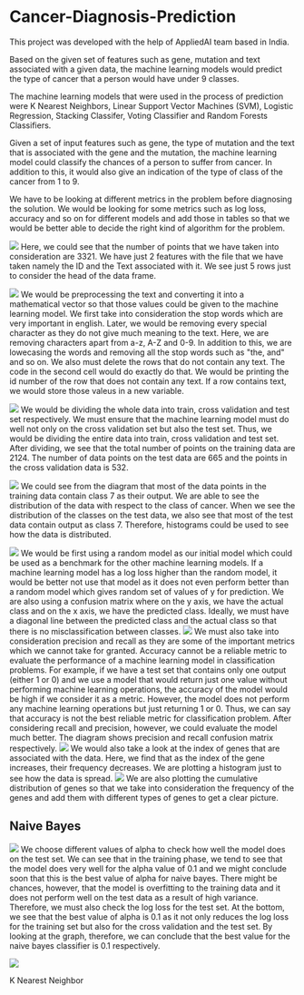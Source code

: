 # Cancer-Diagnosis-Prediction

This project was developed with the help of AppliedAI team based in India. 

Based on the given set of features such as gene, mutation and text associated with a given data, the machine learning models would predict the type of cancer that a person would have under 9 classes. 


The machine learning models that were used in the process of prediction were K Nearest Neighbors, Linear Support Vector Machines (SVM), Logistic Regression, Stacking Classifer, Voting Classifier and Random Forests Classifiers. 


Given a set of input features such as gene, the type of mutation and the text that is associated with the gene and the mutation, the machine learning model could classify the chances of a person to suffer from cancer. In addition to this, it would also give an indication of the type of class of the cancer from 1 to 9. 



We have to be looking at different metrics in the problem before diagnosing the solution. We would be looking for some metrics such as log loss, accuracy and so on for different models and add those in tables so that we would be better able to decide the right kind of algorithm for the problem. 



![](Images/2020-12-22%20(1).png)
Here, we could see that the number of points that we have taken into consideration are 3321. We have just 2 features with the file that we have taken namely the ID and the Text associated with it. We see just 5 rows just to consider the head of the data frame. 


![](Images/2020-12-22%20(2).png)
We would be preprocessing the text and converting it into a mathematical vector so that those values could be given to the machine learning model. We first take into consideration the stop words which are very important in english. Later, we would be removing every special character as they do not give much meaning to the text. Here, we are removing characters apart from a-z, A-Z and 0-9. In addition to this, we are lowecasing the words and removing all the stop words such as "the, and" and so on. We also must delete the rows that do not contain any text. The code in the second cell would do exactly do that. We would be printing the id number of the row that does not contain any text. If a row contains text, we would store those valeus in a new variable.



![](Images/2020-12-22%20(3).png)
We would be dividing the whole data into train, cross validation and test set respectively. We must ensure that the machine learning model must do well not only on the cross validation set but also the test set. Thus, we would be dividing the entire data into train, cross validation and test set. 
After dividing, we see that the total number of points on the training data are 2124. The number of data points on the test data are 665 and the points in the cross validation data is 532. 

![](Images/2020-12-22%20(5).png)
We could see from the diagram that most of the data points in the training data contain class 7 as their output. We are able to see the distribution of the data with respect to the class of cancer. 
When we see the distribution of the classes on the test data, we also see that most of the test data contain output as class 7. Therefore, histograms could be used to see how the data is distributed. 

![](Images/2020-12-22%20(7).png)
We would be first using a random model as our initial model which could be used as a benchmark for the other machine learning models. If a machine learning model has a log loss higher than the random model, it would be better not use that model as it does not even perform better than a random model which gives random set of values of y for prediction. We are also using a confusion matrix where on the y axis, we have the actual class and on the x axis, we have the predicted class. Ideally, we must have a diagonal line between the predicted class and the actual class so that there is no misclassification between classes. 
![](Images/2020-12-22%20(8).png)
We must also take into consideration precision and recall as they are some of the important metrics which we cannot take for granted. Accuracy cannot be a reliable metric to evaluate the performance of a machine learning model in classification problems. For example, if we have a test set that contains only one output (either 1 or 0) and we use a model that would return just one value without performing machine learning operations, the accuracy of the model would be high if we consider it as a metric. However, the model does not perform any machine learning operations but just returning 1 or 0. Thus, we can say that accuracy is not the best reliable metric for classification problem. After considering recall and precision, however, we could evaluate the model much better. The diagram shows precision and recall confusion matrix respectively. 
![](Images/2020-12-22%20(9).png)
We would also take a look at the index of genes that are associated with the data. Here, we find that as the index of the gene increases, their frequency decreases. We are plotting a histogram just to see how the data is spread. 
![](Images/2020-12-22%20(10)/png)
We are also plotting the cumulative distribution of genes so that we take into consideration the frequency of the genes and add them with different types of genes to get a clear picture. 


## Naive Bayes
![](Images/Naive_Bayes/2020-12-22%20(23).png)
We choose different values of alpha to check how well the model does on the test set. We can see that in the training phase, we tend to see that the model does very well for the alpha value of 0.1 and we might conclude soon that this is the best value of alpha for naive bayes. There might be chances, however, that the model is overfitting to the training data and it does not perform well on the test data as a result of high variance. Therefore, we must also check the log loss for the test set. At the bottom, we see that the best value of alpha is 0.1 as it not only reduces the log loss for the training set but also for the cross validation and the test set. By looking at the graph, therefore, we can conclude that the best value for the naive bayes classifier is 0.1 respectively. 

![](Images/Naive_Bayes/2020-12-22%20(24).png)

K Nearest Neighbor



